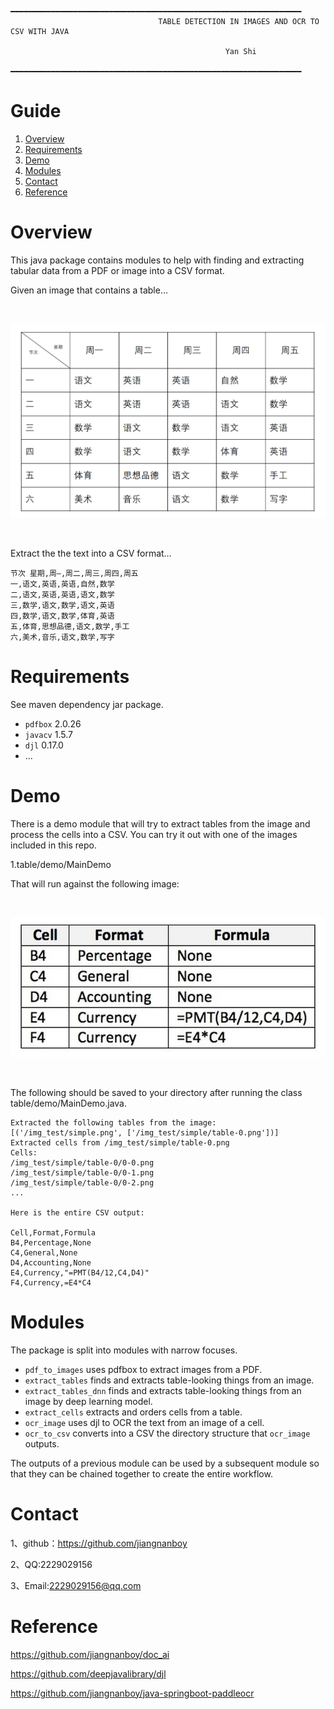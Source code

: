                                 ━━━━━━━━━━━━━━━━━━━━━━━━━━━━━━━━━━━━━━━━━━━━━━━━━━━━━━━━━━━━━━━━━
                                     TABLE DETECTION IN IMAGES AND OCR TO CSV WITH JAVA
                
                                                    Yan Shi
                                ━━━━━━━━━━━━━━━━━━━━━━━━━━━━━━━━━━━━━━━━━━━━━━━━━━━━━━━━━━━━━━━━━

# Guide
1.  [Overview](#Overview)
2.  [Requirements](#Requirements)
3.  [Demo](#Demo)
4.  [Modules](#Modules)
5.  [Contact](#Contact)
6.  [Reference](#Reference)

# Overview

This java package contains modules to help with finding and extracting tabular
data from a PDF or image into a CSV format.

Given an image that contains a table&#x2026;

<br/>
<p align="center">
  <a>
    <img src="img_test/aHR0cHM6.png">
  </a>
</p>
<br/>

Extract the the text into a CSV format&#x2026;

    节次 星期,周—,周二,周三,周四,周五
    一,语文,英语,英语,自然,数学
    二,语文,英语,英语,语文,数学
    三,数学,语文,数学,语文,英语
    四,数学,语文,数学,体育,英语
    五,体育,思想品德,语文,数学,手工
    六,美术,音乐,语文,数学,写字


# Requirements

See maven dependency jar package.

-   `pdfbox` 2.0.26
-   `javacv` 1.5.7 
-   `djl` 0.17.0
-   ...


<a id="orgb3d60f1"></a>

# Demo

There is a demo module that will try to extract tables from the image and process the cells into a CSV. You can try it out with one of the images included in this repo.

1.table/demo/MainDemo
    
That will run against the following image:

<br/> 
<p align="center">
  <a>
    <img src="img_test/simple.png">
  </a>
</p>
<br/>

The following should be saved to your directory after running the class table/demo/MainDemo.java.

    Extracted the following tables from the image:
    [('/img_test/simple.png', ['/img_test/simple/table-0.png'])]
    Extracted cells from /img_test/simple/table-0.png
    Cells:
    /img_test/simple/table-0/0-0.png
    /img_test/simple/table-0/0-1.png
    /img_test/simple/table-0/0-2.png
    ...
    
    Here is the entire CSV output:
    
    Cell,Format,Formula
    B4,Percentage,None
    C4,General,None
    D4,Accounting,None
    E4,Currency,"=PMT(B4/12,C4,D4)"
    F4,Currency,=E4*C4

# Modules

The package is split into modules with narrow focuses.

-   `pdf_to_images` uses pdfbox to extract images from a PDF.
-   `extract_tables` finds and extracts table-looking things from an image.
-   `extract_tables_dnn` finds and extracts table-looking things from an image by deep learning model.
-   `extract_cells` extracts and orders cells from a table.
-   `ocr_image` uses djl to OCR the text from an image of a cell.
-   `ocr_to_csv` converts into a CSV the directory structure that `ocr_image` outputs.

The outputs of a previous module can be used by a subsequent module so that they
can be chained together to create the entire workflow.


# Contact

1、github：https://github.com/jiangnanboy

2、QQ:2229029156

3、Email:2229029156@qq.com

# Reference

https://github.com/jiangnanboy/doc_ai

https://github.com/deepjavalibrary/djl

https://github.com/jiangnanboy/java-springboot-paddleocr


